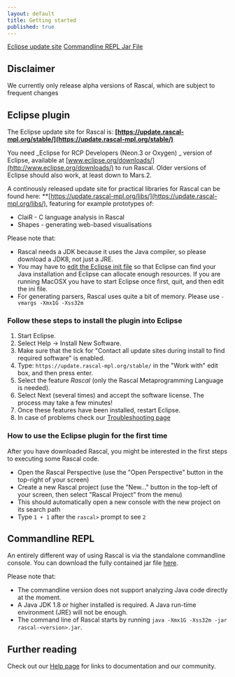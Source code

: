 ```yaml
---
layout: default
title: Getting started
published: true
---
```



<p class="text-center">
   <a class="btn" href="https://update.rascal-mpl.org/stable"><i class="icon-download-alt"></i> Eclipse update site</a>
   <a class="btn" href="https://update.rascal-mpl.org/console/rascal-shell-stable.jar"><i class="icon-download"></i> Commandline REPL Jar File</a>
</p>

## Disclaimer

We currently only release alpha versions of Rascal, which are subject to frequent changes

## Eclipse plugin

The Eclipse update site for Rascal is: **[https://update.rascal-mpl.org/stable/](https://update.rascal-mpl.org/stable/)**

You need _Eclipse for RCP Developers (Neon.3 or Oxygen) _ version of Eclipse,
available at [www.eclipse.org/downloads/](http://www.eclipse.org/downloads/) to run Rascal. Older versions of Eclipse should also work,  at least down to Mars.2.

A continously released update site for practical libraries for Rascal can be found here: **[https://update.rascal-mpl.org/libs/](https://update.rascal-mpl.org/libs/), featuring for example prototypes of:

   * ClaiR - C language analysis in Rascal
   * Shapes - generating web-based visualisations

Please note that:
 
 - Rascal needs a JDK because it uses the Java compiler, so please download a JDK8, not just a JRE.
 - You may have to [edit the Eclipse init file](/start/editini.html) so
   that Eclipse can find your Java installation and Eclipse can allocate enough
   resources. If you are running MacOSX you have to start Eclipse once first, quit, and then edit the ini file.
 - For generating parsers, Rascal uses quite a bit of memory. Please use `-vmargs -Xmx1G -Xss32m`
 
### Follow these steps to install the plugin into Eclipse

1. Start Eclipse.
1. Select Help -> Install New Software.
1. Make sure that the tick for "Contact all update sites during install to find required software" is enabled.
1. Type: `https://update.rascal-mpl.org/stable/` in the "Work with" edit box, and then press enter.
1. Select the feature *Rascal* (only the Rascal Metaprogramming Language is needed).
1. Select Next (several times) and accept the software license. The process may take a few minutes!
1. Once these features have been installed, restart Eclipse.
1. In case of problems check our [Troubleshooting page](https://www.rascal-mpl.org/help/troubleshooting.html)

### How to use the Eclipse plugin for the first time

After you have downloaded Rascal, you might be interested in the first steps to executing some Rascal code.

 - Open the Rascal Perspective (use the "Open Perspective" button in the top-right of your screen)
 - Create a new Rascal project (use the "New..." button in the top-left of your screen, then select "Rascal Project" from the menu)
 - This should automatically open a new console with the new project on its search path
 - Type `1 + 1` after the `rascal>` prompt to see `2`

## Commandline REPL

An entirely different way of using Rascal is via the standalone commandline console.
You can download the fully contained jar file [here](https://update.rascal-mpl.org/console/rascal-shell-stable.jar).

Please note that:

- The commandline version does not support analyzing Java code directly at the moment.
- A Java JDK 1.8 or higher installed is required. A Java run-time environment (JRE) will not be enough.
- The command line of Rascal starts by running `java -Xmx1G -Xss32m -jar rascal-<version>.jar`.

## Further reading

Check out our [Help page](/help/) for links to documentation and our community.

